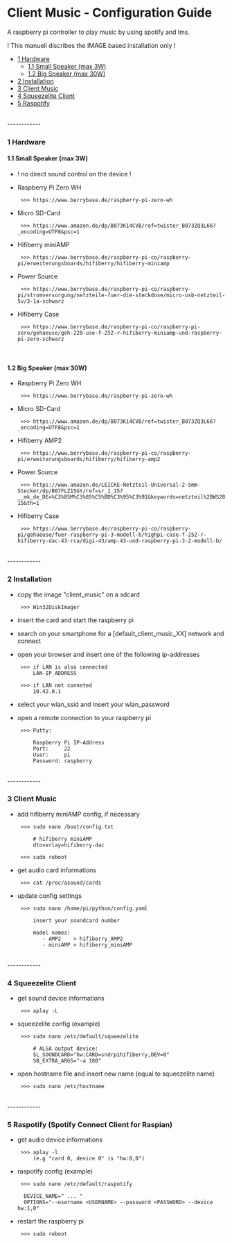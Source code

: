 # Client Music - Configuration Guide

A raspberry pi controller to play music by using spotify and lms. 

! This manuell discribes the IMAGE based installation only !

   * <a href="#1 Hardware">1 Hardware</a>
      * <a href="#1.1 Small Speaker (max 3W)">1.1 Small Speaker (max 3W)</a>
      * <a href="#1.2 Big Speaker (max 30W)">1.2 Big Speaker (max 30W)</a>     
   * <a href="#2 Installation">2 Installation</a>
   * <a href="#3 Client Music">3 Client Music</a>
   * <a href="#4 Squeezelite Client">4 Squeezelite Client</a>
   * <a href="#5 Raspotify">5 Raspotify</a>

</br>
------------
</br>

<a name="1 Hardware"></a>

### 1 Hardware

<a name="1.1 Small Speaker (max 3W)"></a>

#### 1.1 Small Speaker (max 3W)

- ! no direct sound control on the device !

- Raspberry Pi Zero WH

       >>> https://www.berrybase.de/raspberry-pi-zero-wh

- Micro SD-Card

       >>> https://www.amazon.de/dp/B073K14CVB/ref=twister_B073ZQ3L66?_encoding=UTF8&psc=1

- Hifiberry miniAMP

       >>> https://www.berrybase.de/raspberry-pi-co/raspberry-pi/erweiterungsboards/hifiberry/hifiberry-miniamp

- Power Source

       >>> https://www.berrybase.de/raspberry-pi-co/raspberry-pi/stromversorgung/netzteile-fuer-die-steckdose/micro-usb-netzteil-5v/3-1a-schwarz

- Hifiberry Case

       >>> https://www.berrybase.de/raspberry-pi-co/raspberry-pi-zero/gehaeuse/geh-228-use-f-252-r-hifiberry-miniamp-und-raspberry-pi-zero-schwarz

</br>

<a name="1.2 Big Speaker (max 30W)"></a>

#### 1.2 Big Speaker (max 30W)

- Raspberry Pi Zero WH

       >>> https://www.berrybase.de/raspberry-pi-zero-wh

- Micro SD-Card

       >>> https://www.amazon.de/dp/B073K14CVB/ref=twister_B073ZQ3L66?_encoding=UTF8&psc=1

- Hifiberry AMP2 

       >>> https://www.berrybase.de/raspberry-pi-co/raspberry-pi/erweiterungsboards/hifiberry/hifiberry-amp2

- Power Source

       >>> https://www.amazon.de/LEICKE-Netzteil-Universal-2-5mm-Stecker/dp/B07FLZ1SGY/ref=sr_1_15?__mk_de_DE=%C3%85M%C3%85%C5%BD%C3%95%C3%91&keywords=netzteil%2BWS2811&qid=1571760422&sr=8-15&th=1

- Hifiberry Case

       >>> https://www.berrybase.de/raspberry-pi-co/raspberry-pi/gehaeuse/fuer-raspberry-pi-3-modell-b/highpi-case-f-252-r-hifiberry-dac-43-rca/digi-43/amp-43-und-raspberry-pi-3-2-modell-b/

</br>
------------
</br>

<a name="2 Installation"></a>

### 2 Installation 

- copy the image "client_music" on a sdcard

       >>> Win32DiskImager

- insert the card and start the raspberry pi

- search on your smartphone for a [default_client_music_XX] network and connect

- open your browser and insert one of the following ip-addresses

       >>> if LAN is also connected      
           LAN-IP_ADDRESS

       >>> if LAN not conneted
           10.42.0.1 

- select your wlan_ssid and insert your wlan_password

- open a remote connection to your raspberry pi  

       >>> Putty:

           Raspberry Pi IP-Address
           Port:     22
           User:     pi
           Password: raspberry

</br>
------------
</br>

<a name="3 Client Music"></a>

### 3 Client Music 

- add hifiberry miniAMP config, if necessary

       >>> sudo nano /boot/config.txt    

           # hifiberry miniAMP
           dtoverlay=hifiberry-dac           

       >>> sudo reboot

- get audio card informations

       >>> cat /proc/asound/cards

- update config settings 

       >>> sudo nano /home/pi/python/config.yaml

           insert your soundcard number 
 
           model names:
              - AMP2    > hifiberry_AMP2
              - miniAMP > hifiberry_miniAMP

</br>
------------
</br>

<a name="4 Squeezelite Client"></a>

### 4 Squeezelite Client

- get sound device informations

       >>> aplay -L

- squeezelite config (example)

       >>> sudo nano /etc/default/squeezelite

           # ALSA output device:
	       SL_SOUNDCARD="hw:CARD=sndrpihifiberry,DEV=0"
	       SB_EXTRA_ARGS="-a 180"

- open hostname file and insert new name (equal to squeezelite name)

       >>> sudo nano /etc/hostname

</br>
------------
</br>

<a name="5 Raspotify"></a>

### 5 Raspotify (Spotify Connect Client for Raspian)

- get audio device informations

       >>> aplay -l
           (e.g "card 0, device 0" is "hw:0,0")

- raspotify config (example)

       >>> sudo nano /etc/default/raspotify

	    DEVICE_NAME=" ... " 
	    OPTIONS="--username <USERNAME> --password <PASSWORD> --device hw:1,0"

- restart the raspberry pi

       >>> sudo reboot